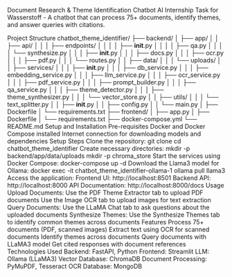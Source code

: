 Document Research & Theme Identification Chatbot
AI Internship Task for Wasserstoff - A chatbot that can process 75+ documents, identify themes, and answer queries with citations.

Project Structure
chatbot_theme_identifier/
├── backend/
│   ├── app/
│   │   ├── api/
│   │   │   ├── endpoints/
│   │   │   │   ├── __init__.py
│   │   │   │   ├── qa.py
│   │   │   │   └── synthesize.py
│   │   │   ├── __init__.py
│   │   │   ├── docs.py
│   │   │   ├── ocr.py
│   │   │   ├── pdf.py
│   │   │   └── routes.py
│   │   ├── data/
│   │   │   └── uploads/
│   │   ├── services/
│   │   │   ├── __init__.py
│   │   │   ├── db_service.py
│   │   │   ├── embedding_service.py
│   │   │   ├── llm_service.py
│   │   │   ├── ocr_service.py
│   │   │   ├── pdf_service.py
│   │   │   ├── prompt_builder.py
│   │   │   ├── qa_service.py
│   │   │   ├── theme_detector.py
│   │   │   ├── theme_synthesizer.py
│   │   │   └── vector_store.py
│   │   ├── utils/
│   │   │   └── text_splitter.py
│   │   ├── __init__.py
│   │   ├── config.py
│   │   └── main.py
│   ├── Dockerfile
│   └── requirements.txt
├── frontend/
│   ├── app.py
│   ├── Dockerfile
│   └── requirements.txt
├── docker-compose.yml
└── README.md
Setup and Installation
Pre-requisites
Docker and Docker Compose installed
Internet connection for downloading models and dependencies
Setup Steps
Clone the repository:
git clone <repository-url>
cd chatbot_theme_identifier
Create necessary directories:
mkdir -p backend/app/data/uploads
mkdir -p chroma_store
Start the services using Docker Compose:
docker-compose up -d
Download the Llama3 model for Ollama:
docker exec -it chatbot_theme_identifier-ollama-1 ollama pull llama3
Access the application:
Frontend UI: http://localhost:8501
Backend API: http://localhost:8000
API Documentation: http://localhost:8000/docs
Usage
Upload Documents:
Use the PDF Theme Extractor tab to upload PDF documents
Use the Image OCR tab to upload images for text extraction
Query Documents:
Use the LLaMA Chat tab to ask questions about the uploaded documents
Synthesize Themes:
Use the Synthesize Themes tab to identify common themes across documents
Features
Process 75+ documents (PDF, scanned images)
Extract text using OCR for scanned documents
Identify themes across documents
Query documents with LLaMA3 model
Get cited responses with document references
Technologies Used
Backend: FastAPI, Python
Frontend: Streamlit
LLM: Ollama (LLaMA3)
Vector Database: ChromaDB
Document Processing: PyMuPDF, Tesseract OCR
Database: MongoDB
